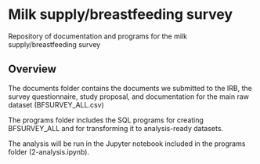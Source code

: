 # Milk supply/breastfeeding survey

Repository of documentation and programs for the milk
supply/breastfeeding survey


## Overview

The documents folder contains the documents we submitted to the IRB,
the survey questionnaire, study proposal, and documentation for the
main raw dataset (BFSURVEY_ALL.csv)

The programs folder includes the SQL programs for creating BFSURVEY_ALL and for transforming it to analysis-ready datasets.

The analysis will be run in the Jupyter notebook included in the
programs folder (2-analysis.ipynb).